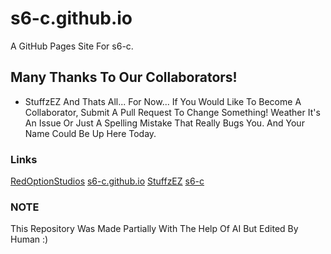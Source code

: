 # s6-c.github.io
A GitHub Pages Site For s6-c.

## Many Thanks To Our Collaborators!
- StuffzEZ
And Thats All... For Now...
If You Would Like To Become A Collaborator, Submit A Pull Request To Change Something! Weather It's An Issue Or Just A Spelling Mistake That Really Bugs You.
And Your Name Could Be Up Here Today.

### Links
[RedOptionStudios](https://red-option-studios.github.io)
[s6-c.github.io](https://s6-c.github.io)
[StuffzEZ](https://youtube.com/@YT.StuffzEZ)
[s6-c](https://github.com/s6-c)

### NOTE
This Repository Was Made Partially With The Help Of AI But Edited By Human :)